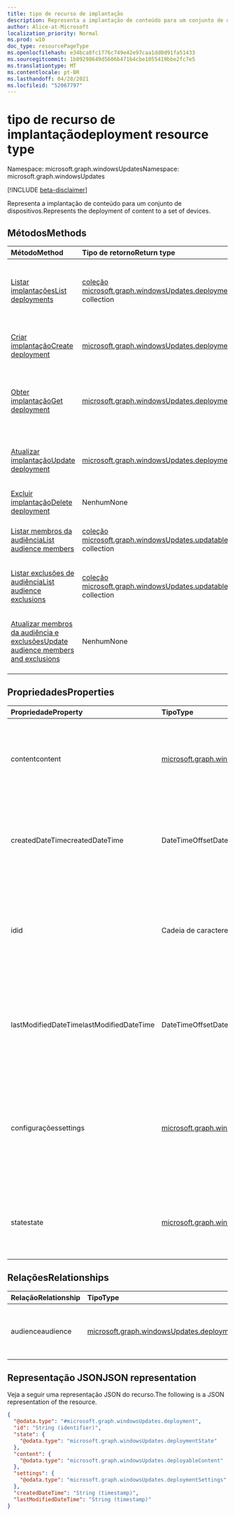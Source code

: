 ```yaml
---
title: tipo de recurso de implantação
description: Representa a implantação de conteúdo para um conjunto de dispositivos.
author: Alice-at-Microsoft
localization_priority: Normal
ms.prod: w10
doc_type: resourcePageType
ms.openlocfilehash: e34bca8fc1776c749e42e97caa1dd0d91fa51433
ms.sourcegitcommit: 1b09298649d5606b471b4cbe1055419bbe2fc7e5
ms.translationtype: MT
ms.contentlocale: pt-BR
ms.lasthandoff: 04/28/2021
ms.locfileid: "52067797"
---
```

# <a name="deployment-resource-type"></a><span data-ttu-id="027d0-103">tipo de recurso de implantação</span><span class="sxs-lookup"><span data-stu-id="027d0-103">deployment resource type</span></span>

<span data-ttu-id="027d0-104">Namespace: microsoft.graph.windowsUpdates</span><span class="sxs-lookup"><span data-stu-id="027d0-104">Namespace: microsoft.graph.windowsUpdates</span></span>

[!INCLUDE [beta-disclaimer](../../includes/beta-disclaimer.md)]

<span data-ttu-id="027d0-105">Representa a implantação de conteúdo para um conjunto de dispositivos.</span><span class="sxs-lookup"><span data-stu-id="027d0-105">Represents the deployment of content to a set of devices.</span></span>

## <a name="methods"></a><span data-ttu-id="027d0-106">Métodos</span><span class="sxs-lookup"><span data-stu-id="027d0-106">Methods</span></span>
|<span data-ttu-id="027d0-107">Método</span><span class="sxs-lookup"><span data-stu-id="027d0-107">Method</span></span>|<span data-ttu-id="027d0-108">Tipo de retorno</span><span class="sxs-lookup"><span data-stu-id="027d0-108">Return type</span></span>|<span data-ttu-id="027d0-109">Descrição</span><span class="sxs-lookup"><span data-stu-id="027d0-109">Description</span></span>|
|:---|:---|:---|
|[<span data-ttu-id="027d0-110">Listar implantações</span><span class="sxs-lookup"><span data-stu-id="027d0-110">List deployments</span></span>](../api/windowsupdates-updates-list-deployments.md)|<span data-ttu-id="027d0-111">[coleção microsoft.graph.windowsUpdates.deployment](../resources/windowsupdates-deployment.md)</span><span class="sxs-lookup"><span data-stu-id="027d0-111">[microsoft.graph.windowsUpdates.deployment](../resources/windowsupdates-deployment.md) collection</span></span>|<span data-ttu-id="027d0-112">Obter uma lista dos objetos [de implantação](../resources/windowsupdates-deployment.md) e suas propriedades.</span><span class="sxs-lookup"><span data-stu-id="027d0-112">Get a list of the [deployment](../resources/windowsupdates-deployment.md) objects and their properties.</span></span>|
|[<span data-ttu-id="027d0-113">Criar implantação</span><span class="sxs-lookup"><span data-stu-id="027d0-113">Create deployment</span></span>](../api/windowsupdates-updates-post-deployments.md)|[<span data-ttu-id="027d0-114">microsoft.graph.windowsUpdates.deployment</span><span class="sxs-lookup"><span data-stu-id="027d0-114">microsoft.graph.windowsUpdates.deployment</span></span>](../resources/windowsupdates-deployment.md)|<span data-ttu-id="027d0-115">Crie um novo [objeto de implantação.](../resources/windowsupdates-deployment.md)</span><span class="sxs-lookup"><span data-stu-id="027d0-115">Create a new [deployment](../resources/windowsupdates-deployment.md) object.</span></span>|
|[<span data-ttu-id="027d0-116">Obter implantação</span><span class="sxs-lookup"><span data-stu-id="027d0-116">Get deployment</span></span>](../api/windowsupdates-deployment-get.md)|[<span data-ttu-id="027d0-117">microsoft.graph.windowsUpdates.deployment</span><span class="sxs-lookup"><span data-stu-id="027d0-117">microsoft.graph.windowsUpdates.deployment</span></span>](../resources/windowsupdates-deployment.md)|<span data-ttu-id="027d0-118">Leia as propriedades e as relações de um [objeto de](../resources/windowsupdates-deployment.md) implantação.</span><span class="sxs-lookup"><span data-stu-id="027d0-118">Read the properties and relationships of a [deployment](../resources/windowsupdates-deployment.md) object.</span></span>|
|[<span data-ttu-id="027d0-119">Atualizar implantação</span><span class="sxs-lookup"><span data-stu-id="027d0-119">Update deployment</span></span>](../api/windowsupdates-deployment-update.md)|[<span data-ttu-id="027d0-120">microsoft.graph.windowsUpdates.deployment</span><span class="sxs-lookup"><span data-stu-id="027d0-120">microsoft.graph.windowsUpdates.deployment</span></span>](../resources/windowsupdates-deployment.md)|<span data-ttu-id="027d0-121">Atualize as propriedades de um [objeto de](../resources/windowsupdates-deployment.md) implantação.</span><span class="sxs-lookup"><span data-stu-id="027d0-121">Update the properties of a [deployment](../resources/windowsupdates-deployment.md) object.</span></span>|
|[<span data-ttu-id="027d0-122">Excluir implantação</span><span class="sxs-lookup"><span data-stu-id="027d0-122">Delete deployment</span></span>](../api/windowsupdates-deployment-delete.md)|<span data-ttu-id="027d0-123">Nenhum</span><span class="sxs-lookup"><span data-stu-id="027d0-123">None</span></span>|<span data-ttu-id="027d0-124">Exclui um [objeto de implantação.](../resources/windowsupdates-deployment.md)</span><span class="sxs-lookup"><span data-stu-id="027d0-124">Deletes a [deployment](../resources/windowsupdates-deployment.md) object.</span></span>|
|[<span data-ttu-id="027d0-125">Listar membros da audiência</span><span class="sxs-lookup"><span data-stu-id="027d0-125">List audience members</span></span>](../api/windowsupdates-deploymentaudience-list-members.md)|<span data-ttu-id="027d0-126">[coleção microsoft.graph.windowsUpdates.updatableAsset](../resources/windowsupdates-updatableasset.md)</span><span class="sxs-lookup"><span data-stu-id="027d0-126">[microsoft.graph.windowsUpdates.updatableAsset](../resources/windowsupdates-updatableasset.md) collection</span></span>|<span data-ttu-id="027d0-127">Listar membros da audiência de implantação.</span><span class="sxs-lookup"><span data-stu-id="027d0-127">List members of the deployment audience.</span></span>|
|[<span data-ttu-id="027d0-128">Listar exclusões de audiência</span><span class="sxs-lookup"><span data-stu-id="027d0-128">List audience exclusions</span></span>](../api/windowsupdates-deploymentaudience-list-exclusions.md)|<span data-ttu-id="027d0-129">[coleção microsoft.graph.windowsUpdates.updatableAsset](../resources/windowsupdates-updatableasset.md)</span><span class="sxs-lookup"><span data-stu-id="027d0-129">[microsoft.graph.windowsUpdates.updatableAsset](../resources/windowsupdates-updatableasset.md) collection</span></span>|<span data-ttu-id="027d0-130">Listar exclusões da audiência de implantação.</span><span class="sxs-lookup"><span data-stu-id="027d0-130">List exclusions from the deployment audience.</span></span>|
|[<span data-ttu-id="027d0-131">Atualizar membros da audiência e exclusões</span><span class="sxs-lookup"><span data-stu-id="027d0-131">Update audience members and exclusions</span></span>](../api/windowsupdates-deploymentaudience-updateaudience.md)|<span data-ttu-id="027d0-132">Nenhum</span><span class="sxs-lookup"><span data-stu-id="027d0-132">None</span></span>|<span data-ttu-id="027d0-133">Adicionar ou remover membros e exclusões da audiência de implantação.</span><span class="sxs-lookup"><span data-stu-id="027d0-133">Add or remove members and exclusions of the deployment audience.</span></span>|

## <a name="properties"></a><span data-ttu-id="027d0-134">Propriedades</span><span class="sxs-lookup"><span data-stu-id="027d0-134">Properties</span></span>
|<span data-ttu-id="027d0-135">Propriedade</span><span class="sxs-lookup"><span data-stu-id="027d0-135">Property</span></span>|<span data-ttu-id="027d0-136">Tipo</span><span class="sxs-lookup"><span data-stu-id="027d0-136">Type</span></span>|<span data-ttu-id="027d0-137">Descrição</span><span class="sxs-lookup"><span data-stu-id="027d0-137">Description</span></span>|
|:---|:---|:---|
|<span data-ttu-id="027d0-138">content</span><span class="sxs-lookup"><span data-stu-id="027d0-138">content</span></span>|[<span data-ttu-id="027d0-139">microsoft.graph.windowsUpdates.deployableContent</span><span class="sxs-lookup"><span data-stu-id="027d0-139">microsoft.graph.windowsUpdates.deployableContent</span></span>](../resources/windowsupdates-deployablecontent.md)|<span data-ttu-id="027d0-140">Especifica qual conteúdo implantar.</span><span class="sxs-lookup"><span data-stu-id="027d0-140">Specifies what content to deploy.</span></span> <span data-ttu-id="027d0-141">Não é possível mudar.</span><span class="sxs-lookup"><span data-stu-id="027d0-141">Cannot be changed.</span></span> <span data-ttu-id="027d0-142">Retornado por padrão.</span><span class="sxs-lookup"><span data-stu-id="027d0-142">Returned by default.</span></span>|
|<span data-ttu-id="027d0-143">createdDateTime</span><span class="sxs-lookup"><span data-stu-id="027d0-143">createdDateTime</span></span>|<span data-ttu-id="027d0-144">DateTimeOffset</span><span class="sxs-lookup"><span data-stu-id="027d0-144">DateTimeOffset</span></span>|<span data-ttu-id="027d0-145">A data e a hora em que a implantação foi criada.</span><span class="sxs-lookup"><span data-stu-id="027d0-145">The date and time the deployment was created.</span></span> <span data-ttu-id="027d0-146">Retornado por padrão.</span><span class="sxs-lookup"><span data-stu-id="027d0-146">Returned by default.</span></span> <span data-ttu-id="027d0-147">Somente leitura.</span><span class="sxs-lookup"><span data-stu-id="027d0-147">Read-only.</span></span>|
|<span data-ttu-id="027d0-148">id</span><span class="sxs-lookup"><span data-stu-id="027d0-148">id</span></span>|<span data-ttu-id="027d0-149">Cadeia de caracteres</span><span class="sxs-lookup"><span data-stu-id="027d0-149">String</span></span>|<span data-ttu-id="027d0-150">O identificador exclusivo da implantação.</span><span class="sxs-lookup"><span data-stu-id="027d0-150">The unique identifier for the deployment.</span></span> <span data-ttu-id="027d0-151">Retornado por padrão.</span><span class="sxs-lookup"><span data-stu-id="027d0-151">Returned by default.</span></span> <span data-ttu-id="027d0-152">Chave.</span><span class="sxs-lookup"><span data-stu-id="027d0-152">Key.</span></span> <span data-ttu-id="027d0-153">Não anulável.</span><span class="sxs-lookup"><span data-stu-id="027d0-153">Not nullable.</span></span> <span data-ttu-id="027d0-154">Somente leitura.</span><span class="sxs-lookup"><span data-stu-id="027d0-154">Read-only.</span></span>|
|<span data-ttu-id="027d0-155">lastModifiedDateTime</span><span class="sxs-lookup"><span data-stu-id="027d0-155">lastModifiedDateTime</span></span>|<span data-ttu-id="027d0-156">DateTimeOffset</span><span class="sxs-lookup"><span data-stu-id="027d0-156">DateTimeOffset</span></span>|<span data-ttu-id="027d0-157">A data e a hora em que a implantação foi modificada pela última vez.</span><span class="sxs-lookup"><span data-stu-id="027d0-157">The date and time the deployment was last modified.</span></span> <span data-ttu-id="027d0-158">Retornado por padrão.</span><span class="sxs-lookup"><span data-stu-id="027d0-158">Returned by default.</span></span> <span data-ttu-id="027d0-159">Somente leitura.</span><span class="sxs-lookup"><span data-stu-id="027d0-159">Read-only.</span></span>|
|<span data-ttu-id="027d0-160">configurações</span><span class="sxs-lookup"><span data-stu-id="027d0-160">settings</span></span>|[<span data-ttu-id="027d0-161">microsoft.graph.windowsUpdates.deploymentSettings</span><span class="sxs-lookup"><span data-stu-id="027d0-161">microsoft.graph.windowsUpdates.deploymentSettings</span></span>](../resources/windowsupdates-deploymentsettings.md)|<span data-ttu-id="027d0-162">Configurações especificado na implantação específica que rege como implantar **conteúdo**.</span><span class="sxs-lookup"><span data-stu-id="027d0-162">Settings specified on the specific deployment governing how to deploy **content**.</span></span> <span data-ttu-id="027d0-163">Retornado por padrão.</span><span class="sxs-lookup"><span data-stu-id="027d0-163">Returned by default.</span></span>|
|<span data-ttu-id="027d0-164">state</span><span class="sxs-lookup"><span data-stu-id="027d0-164">state</span></span>|[<span data-ttu-id="027d0-165">microsoft.graph.windowsUpdates.deploymentState</span><span class="sxs-lookup"><span data-stu-id="027d0-165">microsoft.graph.windowsUpdates.deploymentState</span></span>](../resources/windowsupdates-deploymentstate.md)|<span data-ttu-id="027d0-166">Status de execução da implantação.</span><span class="sxs-lookup"><span data-stu-id="027d0-166">Execution status of the deployment.</span></span> <span data-ttu-id="027d0-167">Retornado por padrão.</span><span class="sxs-lookup"><span data-stu-id="027d0-167">Returned by default.</span></span>|

## <a name="relationships"></a><span data-ttu-id="027d0-168">Relações</span><span class="sxs-lookup"><span data-stu-id="027d0-168">Relationships</span></span>
|<span data-ttu-id="027d0-169">Relação</span><span class="sxs-lookup"><span data-stu-id="027d0-169">Relationship</span></span>|<span data-ttu-id="027d0-170">Tipo</span><span class="sxs-lookup"><span data-stu-id="027d0-170">Type</span></span>|<span data-ttu-id="027d0-171">Descrição</span><span class="sxs-lookup"><span data-stu-id="027d0-171">Description</span></span>|
|:---|:---|:---|
|<span data-ttu-id="027d0-172">audience</span><span class="sxs-lookup"><span data-stu-id="027d0-172">audience</span></span>|[<span data-ttu-id="027d0-173">microsoft.graph.windowsUpdates.deploymentAudience</span><span class="sxs-lookup"><span data-stu-id="027d0-173">microsoft.graph.windowsUpdates.deploymentAudience</span></span>](../resources/windowsupdates-deploymentaudience.md)|<span data-ttu-id="027d0-174">Especifica a audiência para a qual o conteúdo é implantado.</span><span class="sxs-lookup"><span data-stu-id="027d0-174">Specifies the audience to which content is deployed.</span></span>|

## <a name="json-representation"></a><span data-ttu-id="027d0-175">Representação JSON</span><span class="sxs-lookup"><span data-stu-id="027d0-175">JSON representation</span></span>
<span data-ttu-id="027d0-176">Veja a seguir uma representação JSON do recurso.</span><span class="sxs-lookup"><span data-stu-id="027d0-176">The following is a JSON representation of the resource.</span></span>
<!-- {
  "blockType": "resource",
  "keyProperty": "id",
  "@odata.type": "microsoft.graph.windowsUpdates.deployment",
  "openType": false
}
-->
``` json
{
  "@odata.type": "#microsoft.graph.windowsUpdates.deployment",
  "id": "String (identifier)",
  "state": {
    "@odata.type": "microsoft.graph.windowsUpdates.deploymentState"
  },
  "content": {
    "@odata.type": "microsoft.graph.windowsUpdates.deployableContent"
  },
  "settings": {
    "@odata.type": "microsoft.graph.windowsUpdates.deploymentSettings"
  },
  "createdDateTime": "String (timestamp)",
  "lastModifiedDateTime": "String (timestamp)"
}
```

